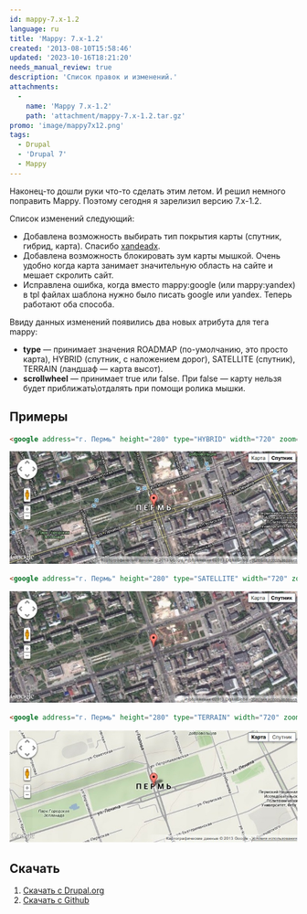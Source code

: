 ```yaml
---
id: mappy-7.x-1.2
language: ru
title: 'Mappy: 7.x-1.2'
created: '2013-08-10T15:58:46'
updated: '2023-10-16T18:21:20'
needs_manual_review: true
description: 'Список правок и изменений.'
attachments:
  -
    name: 'Mappy 7.x-1.2'
    path: 'attachment/mappy-7.x-1.2.tar.gz'
promo: 'image/mappy7х12.png'
tags:
  - Drupal
  - 'Drupal 7'
  - Mappy
---
```


Наконец-то дошли руки что-то сделать этим летом. И решил немного поправить Mappy. Поэтому сегодня я зарелизил версию 7.x-1.2.

Список изменений следующий:

- Добавлена возможность выбирать тип покрытия карты (спутник, гибрид, карта). Спасибо [xandeadx](http://xandeadx.ru/).
- Добавлена возможность блокировать зум карты мышкой. Очень удобно когда карта занимает значительную область на сайте и мешает скролить сайт.
- Исправлена ошибка, когда вместо mappy:google (или mappy:yandex) в tpl файлах шаблона нужно было писать google или yandex. Теперь работают оба способа.

Ввиду данных изменений появились два новых атрибута для тега mappy:

- **type** — принимает значения ROADMAP (по-умолчанию, это просто карта), HYBRID (спутник, с наложением дорог), SATELLITE (спутник), TERRAIN (ландшаф — карта высот).
- **scrollwheel** — принимает true или false. При false — карту нельзя будет приближать\\отдалять при помощи ролика мышки.

Примеры
-------


~~~html {"header":"Пример 1"}
<google address="г. Пермь" height="280" type="HYBRID" width="720" zoom="17"></google>
~~~

![HYBRID mappy](image/1%20(5).jpg)

~~~html {"header":"Пример 2"}
<google address="г. Пермь" height="280" type="SATELLITE" width="720" zoom="15"></google>
~~~

![SATELLITE mappy](image/2%20(5).jpg)

~~~html {"header":"Пример 3"}
<google address="г. Пермь" height="280" type="TERRAIN" width="720" zoom="15"></google>
~~~

![TERRAIN mappy](image/3%20(5).jpg)

Скачать
-------

1. [Скачать с Drupal.org](https://drupal.org/project/mappy)
2. [Скачать с Github](https://github.com/Niklan/mappy/releases)
